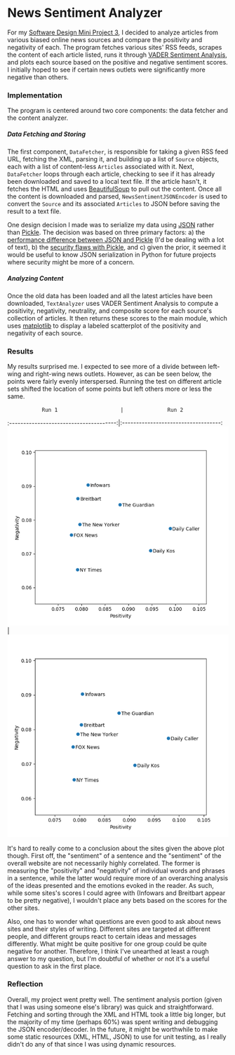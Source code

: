 # News Sentiment Analyzer

For my [Software Design Mini Project 3](https://sd17spring.github.io/assignments/mini-project-3-text-mining/), I decided to analyze articles from various biased online news sources and compare the positivity and negativity of each. The program fetches various sites' RSS feeds, scrapes the content of each article listed, runs it through [VADER Sentiment Analysis](https://github.com/cjhutto/vaderSentiment), and plots each source based on the positive and negative sentiment scores. I initially hoped to see if certain news outlets were significantly more negative than others.

### Implementation

The program is centered around two core components: the data fetcher and the content analyzer.

##### Data Fetching and Storing

The first component, `DataFetcher`, is responsible for taking a given RSS feed URL, fetching the XML, parsing it, and building up a list of `Source` objects, each with a list of content-less `Articles` associated with it. Next, `DataFetcher` loops through each article, checking to see if it has already been downloaded and saved to a local text file. If the article hasn't, it fetches the HTML and uses [BeautifulSoup](https://www.crummy.com/software/BeautifulSoup/) to pull out the content. Once all the content is downloaded and parsed, `NewsSentimentJSONEncoder` is used to convert the `Source` and its associated `Articles` to JSON before saving the result to a text file.

One design decision I made was to serialize my data using [JSON](https://docs.python.org/3/library/json.html) rather than [Pickle](https://docs.python.org/3/library/pickle.html). The decision was based on three primary factors: a) the [performance difference between JSON and Pickle](https://konstantin.blog/2010/pickle-vs-json-which-is-faster/) (I'd be dealing with a lot of text), b) the [security flaws with Pickle](https://lincolnloop.com/blog/playing-pickle-security/), and c) given the prior, it seemed it would be useful to know JSON serialization in Python for future projects where security might be more of a concern.

##### Analyzing Content

Once the old data has been loaded and all the latest articles have been downloaded, `TextAnalyzer` uses VADER Sentiment Analysis to compute a positivity, negativity, neutrality, and composite score for each source's collection of articles. It then returns these scores to the main module, which uses [matplotlib](http://matplotlib.org/) to display a labeled scatterplot of the positivity and negativity of each source.

### Results

My results surprised me. I expected to see more of a divide between left-wing and right-wing news outlets. However, as can be seen below, the points were fairly evenly interspersed. Running the test on different article sets shifted the location of some points but left others more or less the same.

               Run 1                    |              Run 2
:--------------------------------------:|:-----------------------------------:
![Biased news comparison, first run](Results-1.png)  |  ![Biased news comparison, second run](Results-2.png)

It's hard to really come to a conclusion about the sites given the above plot though. First off, the "sentiment" of a sentence and the "sentiment" of the overall website are not necessarily highly correlated. The former is measuring the "positivity" and "negativity" of individual words and phrases in a sentence, while the latter would require more of an overarching analysis of the ideas presented and the emotions evoked in the reader. As such, while some sites's scores I could agree with (Infowars and Breitbart appear to be pretty negative), I wouldn't place any bets based on the scores for the other sites.

Also, one has to wonder what questions are even good to ask about news sites and their styles of writing. Different sites are targeted at different people, and different groups react to certain ideas and messages differently. What might be quite positive for one group could be quite negative for another. Therefore, I think I've unearthed at least a rough answer to my question, but I'm doubtful of whether or not it's a useful question to ask in the first place.

### Reflection

Overall, my project went pretty well. The sentiment analysis portion (given that I was using someone else's library) was quick and straightforward. Fetching and sorting through the XML and HTML took a little big longer, but the majority of my time (perhaps 60%) was spent writing and debugging the JSON encoder/decoder. In the future, it might be worthwhile to make some static resources (XML, HTML, JSON) to use for unit testing, as I really didn't do any of that since I was using dynamic resources.
